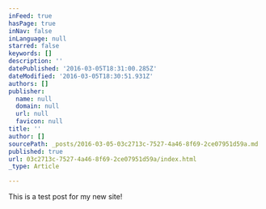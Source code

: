 ```yaml
---
inFeed: true
hasPage: true
inNav: false
inLanguage: null
starred: false
keywords: []
description: ''
datePublished: '2016-03-05T18:31:00.285Z'
dateModified: '2016-03-05T18:30:51.931Z'
authors: []
publisher:
  name: null
  domain: null
  url: null
  favicon: null
title: ''
author: []
sourcePath: _posts/2016-03-05-03c2713c-7527-4a46-8f69-2ce07951d59a.md
published: true
url: 03c2713c-7527-4a46-8f69-2ce07951d59a/index.html
_type: Article

---
```

This is a test post for my new site!